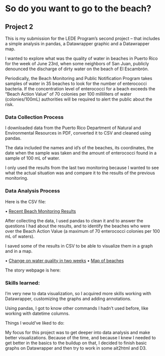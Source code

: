 # So do you want to go to the beach?
## Project 2

This is my submission for the LEDE Program’s second project – that includes a simple analysis in pandas, a Datawrapper graphic and a Datawrapper map. 

I wanted to explore what was the quality of water in beaches in Puerto Rico for the week of June 23rd, when some neighbors of San Juan, publicly denounced the discharge of dirty water on the beach of El Escambrón. 

Periodically, the Beach Monitoring and Public Notification Program takes samples of water in 35 beaches to look for the number of enterococci bacteria. If the concentration level of enterococci for a beach exceeds the “Beach Action Value” of 70 colonies per 100 milliliters of water (colonies/100mL) authorities will be required to alert the public about the risk.

### Data Collection Process

I downloaded data from the Puerto Rico Department of Natural and Environmental Resources in PDF, converted it to CSV and cleaned using pandas.

The data included the names and id’s of the beaches, its coordinates, the date when the sample was taken and the amount of enterococci found in a sample of 100 mL of water. 

I only used the results from the last two monitoring because I wanted to see what the actual situation was and compare it to the results of the previous monitoring. 

### Data Analysis Process

Here is the CSV file:

•	[Recent Beach Monitoring Results](https://github.com/cristinadelmar/beaches-and-enterococci/blob/main/recent_beach_monitoring.csv)

After collecting the data, I used pandas to clean it and to answer the questions I had about the results, and to identify the beaches who were over the Beach Action Value (a maximum of 70 enterococci colonies per 100 mL of waters).

I saved some of the results in CSV to be able to visualize them in a graph and in a map. 

•	[Change on water quality in two weeks](https://github.com/cristinadelmar/beaches-and-enterococci/blob/main/graph_1.csv)
•	[Map of beaches](https://github.com/cristinadelmar/beaches-and-enterococci/blob/main/map.csv)

The story webpage is here: 

### Skills learned:

I’m very new to data visualization, so I acquired more skills working with Datawrapper, customizing the graphs and adding annotations. 

Using pandas, I got to know other commands I hadn’t used before, like working with datetime columns. 

Things I would’ve liked to do:

My focus for this project was to get deeper into data analysis and make better visualizations. Because of the time, and because I knew I needed to get better in the basics to the buildup on that, I decided to finish basic graphs on Datawrapper and then try to work in some ait2html and D3.

